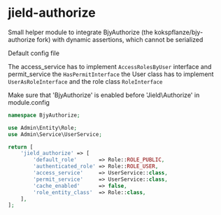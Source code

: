 # jield-authorize

Small helper module to integrate BjyAuthorize (the kokspflanze/bjy-authorize fork) with dynamic assertions, which cannot
be serialized

Default config file

The access_service has to implement ```AccessRolesByUser``` interface and permit_service the ```HasPermitInterface```
the User class has to implement ```UserAsRoleInterface``` and the role class ```RoleInterface```

Make sure that 'BjyAuthorize' is enabled before 'Jield\Authorize' in module.config

```php
namespace BjyAuthorize;

use Admin\Entity\Role;
use Admin\Service\UserService;

return [
    'jield_authorize' => [
        'default_role'       => Role::ROLE_PUBLIC,
        'authenticated_role' => Role::ROLE_USER,
        'access_service'     => UserService::class,
        'permit_service'     => UserService::class,
        'cache_enabled'      => false,
        'role_entity_class'  => Role::class,
    ],
];
```